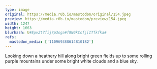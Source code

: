 ```yaml
---
type: image
original: https://media.r0b.io/mastodon/original/154.jpeg
preview: https://media.r0b.io/mastodon/preview/154.jpeg
width: 1247
height: 1663
blurhash: U#EpvZt7fij?p3oga#f8N0kCofj[ITfkfka#
refs:
  mastodon_media: ['110969388614810182']
---
```


Looking down a heathery hill along bright green fields up to some rolling purple mountains under some bright white clouds and a blue sky. 
